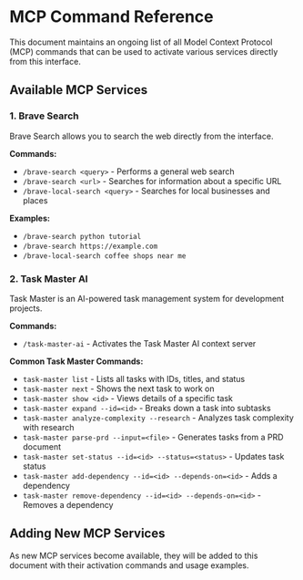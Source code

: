 # MCP Command Reference

This document maintains an ongoing list of all Model Context Protocol (MCP) commands that can be used to activate various services directly from this interface.

## Available MCP Services

### 1. Brave Search

Brave Search allows you to search the web directly from the interface.

**Commands:**
- `/brave-search <query>` - Performs a general web search
- `/brave-search <url>` - Searches for information about a specific URL
- `/brave-local-search <query>` - Searches for local businesses and places

**Examples:**
- `/brave-search python tutorial`
- `/brave-search https://example.com`
- `/brave-local-search coffee shops near me`

### 2. Task Master AI

Task Master is an AI-powered task management system for development projects.

**Commands:**
- `/task-master-ai` - Activates the Task Master AI context server

**Common Task Master Commands:**
- `task-master list` - Lists all tasks with IDs, titles, and status
- `task-master next` - Shows the next task to work on
- `task-master show <id>` - Views details of a specific task
- `task-master expand --id=<id>` - Breaks down a task into subtasks
- `task-master analyze-complexity --research` - Analyzes task complexity with research
- `task-master parse-prd --input=<file>` - Generates tasks from a PRD document
- `task-master set-status --id=<id> --status=<status>` - Updates task status
- `task-master add-dependency --id=<id> --depends-on=<id>` - Adds a dependency
- `task-master remove-dependency --id=<id> --depends-on=<id>` - Removes a dependency

## Adding New MCP Services

As new MCP services become available, they will be added to this document with their activation commands and usage examples.